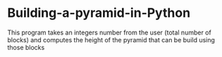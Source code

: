 # Building-a-pyramid-in-Python
This program takes an integers number from the user (total number of blocks) and computes the height of the pyramid that can be build using those blocks
